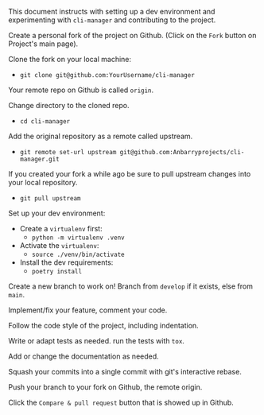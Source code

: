 
This document instructs with setting up a dev environment and experimenting with `cli-manager` and contributing to the project.

Create a personal fork of the project on Github. (Click on the `Fork` button on Project's main page).

Clone the fork on your local machine:
- `git clone git@github.com:YourUsername/cli-manager`

Your remote repo on Github is called `origin`.

Change directory to the cloned repo.
- `cd cli-manager`

Add the original repository as a remote called upstream.
- `git remote set-url upstream git@github.com:Anbarryprojects/cli-manager.git`

If you created your fork a while ago be sure to pull upstream changes into your local repository.
- `git pull upstream`

Set up your dev environment:
- Create a `virtualenv` first:
    - `python -m virtualenv .venv`
- Activate the `virtualenv`:
    - `source ./venv/bin/activate`
- Install the dev requirements:
    - `poetry install`

Create a new branch to work on! Branch from `develop` if it exists, else from `main`.

Implement/fix your feature, comment your code.

Follow the code style of the project, including indentation.

Write or adapt tests as needed. run the tests with `tox`.

Add or change the documentation as needed.

Squash your commits into a single commit with git's interactive rebase.

Push your branch to your fork on Github, the remote origin.

Click the `Compare & pull request` button that is showed up in Github.
